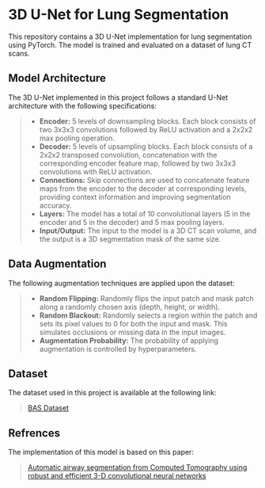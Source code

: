 # 3D U-Net for Lung Segmentation

This repository contains a 3D U-Net implementation for lung segmentation using PyTorch. The model is trained and evaluated on a dataset of lung CT scans.

## Model Architecture

The 3D U-Net implemented in this project follows a standard U-Net architecture with the following specifications:

> - **Encoder:** 5 levels of downsampling blocks. Each block consists of two 3x3x3 convolutions followed by ReLU activation and a 2x2x2 max pooling operation.
> - **Decoder:** 5 levels of upsampling blocks. Each block consists of a 2x2x2 transposed convolution, concatenation with the corresponding encoder feature map, followed by two 3x3x3 convolutions with ReLU activation.
> - **Connections:** Skip connections are used to concatenate feature maps from the encoder to the decoder at corresponding levels, providing context information and improving segmentation accuracy.
> - **Layers:** The model has a total of 10 convolutional layers (5 in the encoder and 5 in the decoder) and 5 max pooling layers.
> - **Input/Output:** The input to the model is a 3D CT scan volume, and the output is a 3D segmentation mask of the same size.

## Data Augmentation

The following augmentation techniques are applied upon the dataset:

> - **Random Flipping:** Randomly flips the input patch and mask patch along a randomly chosen axis (depth, height, or width).
> - **Random Blackout:** Randomly selects a region within the patch and sets its pixel values to 0 for both the input and mask. This simulates occlusions or missing data in the input images.
> - **Augmentation Probability:** The probability of applying augmentation is controlled by hyperparameters.
                                    
## Dataset                                                                      
The dataset used in this project is available at the following link:            
> [BAS Dataset](https://github.com/EndoluminalSurgicalVision-IMR/ATM-22-Related-Work/tree/main/BAS-Dataset)
## Refrences
The implementation of this model is based on this paper:
> [Automatic airway segmentation from Computed Tomography using robust and efficient 3-D convolutional neural networks](https://arxiv.org/abs/2103.16328) 
